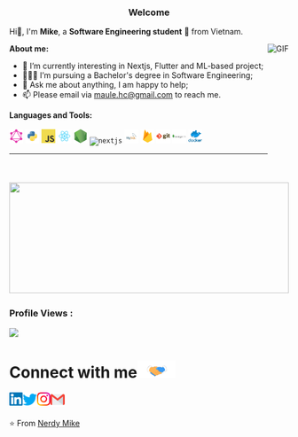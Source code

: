 <h3 align="center">Welcome</h3>

<!-- <h5 align="center">
  <code>
    <a href="https://www.linkedin.com/in/nerdy-mike/" title="LinkedIn"><img width="22" src="https://github.com/nerdy-mike/nerdy-mike/blob/master/images/linkedin.svg"> LinkedIn</a></code>
  <code><a href="https://www.hackerrank.com/nerdy-mike" title="HackerRank Profile"><img width="22" src="https://github.com/zumrudu-anka/zumrudu-anka/blob/master/images/hackerrank.png"> HackerRank</a></code>
</h5> -->

Hi👋, I'm **Mike**, a **Software Engineering student** 🚀 from Vietnam.

  <img align="right" alt="GIF" height="250px" src="https://cdn-anjng.nitrocdn.com/hidcNApTmTdSeDLyDVqXvfIflysVgyWl/assets/static/optimized/rev-c4a72bb/wp-content/uploads/2015/10/defending-work-not-at-the-client-meeting.gif" />

**About me:**

- 🌱 I’m currently interesting in Nextjs, Flutter and ML-based project; 
- 👨🏽‍💻 I’m pursuing a Bachelor's degree in Software Engineering;
- 💬 Ask me about anything, I am happy to help;
- 📫 Please email via maule.hc@gmail.com to reach me.

**Languages and Tools:**  
<br>
<code><img height="25" alt='graphql' src="https://raw.githubusercontent.com/github/explore/5c058a388828bb5fde0bcafd4bc867b5bb3f26f3/topics/graphql/graphql.png"></code>
<code><img height="25" alt='python' src="https://raw.githubusercontent.com/github/explore/80688e429a7d4ef2fca1e82350fe8e3517d3494d/topics/python/python.png"></code>
<code><img height="25" alt='javascript' src="https://raw.githubusercontent.com/github/explore/80688e429a7d4ef2fca1e82350fe8e3517d3494d/topics/javascript/javascript.png"></code>
<code><img height="25" alt='react' src="https://raw.githubusercontent.com/github/explore/80688e429a7d4ef2fca1e82350fe8e3517d3494d/topics/react/react.png"></code>
<code><img height="25" alt='nodejs' src="https://raw.githubusercontent.com/github/explore/80688e429a7d4ef2fca1e82350fe8e3517d3494d/topics/nodejs/nodejs.png"></code>
<code><img height="25" alt='nextjs' src="https://huudoanh.com/content/images/2019/10/nextjs-banner-1.png"></code>
<code><img height="25" alt='mysql' src="https://raw.githubusercontent.com/github/explore/80688e429a7d4ef2fca1e82350fe8e3517d3494d/topics/mysql/mysql.png"></code>
<code><img height="25" alt='firebase' src="https://raw.githubusercontent.com/github/explore/80688e429a7d4ef2fca1e82350fe8e3517d3494d/topics/firebase/firebase.png"></code>
<code><img height="25" alt='git' src="https://raw.githubusercontent.com/github/explore/80688e429a7d4ef2fca1e82350fe8e3517d3494d/topics/git/git.png"></code>
<code><img height="25" alt='mongodb' src="https://raw.githubusercontent.com/github/explore/80688e429a7d4ef2fca1e82350fe8e3517d3494d/topics/mongodb/mongodb.png"></code>
<code><img height="25" alt='docker' src="https://raw.githubusercontent.com/github/explore/80688e429a7d4ef2fca1e82350fe8e3517d3494d/topics/docker/docker.png"></code>
<!-- <code><img height="25" alt='vue' src="https://raw.githubusercontent.com/github/explore/80688e429a7d4ef2fca1e82350fe8e3517d3494d/topics/vue/vue.png"></code> -->

---
<a href="https://github.com/nerdy-mike/github-readme-stats" title="Go to Source"><img width="100%" height="200" padding="20px" src="https://github-readme-stats.vercel.app/api?username=nerdy-mike&show_icons=true&theme=gotham"></a>

 ### Profile Views :<br>
  <img src="https://profile-counter.glitch.me/nerdy-mike/count.svg" />

# Connect with me<img src="https://github.com/SatYu26/SatYu26/blob/master/Assets/Handshake.gif" height="32px">

  <a href="">
    <img align="left" alt="Michael Le | Linkedin" width="24px" src="https://github.com/SatYu26/SatYu26/blob/master/Assets/Linkedin.svg" />
  </a> &nbsp;&nbsp;
  <a href="">
    <img align="left" alt="Michael Le | Twitter" width="26px" src="https://github.com/SatYu26/SatYu26/blob/master/Assets/Twitter.svg" />
  </a> &nbsp;&nbsp;
  <a href="">
    <img align="left" alt="Michael Le | Instagram" width="24px" src="https://github.com/SatYu26/SatYu26/blob/master/Assets/Instagram.svg" />
  </a> &nbsp;&nbsp;
  <a href="mailto: maule.hc@gmail.com">
    <img align="left" alt="Michael Le | Gmail" width="26px" src="https://github.com/SatYu26/SatYu26/blob/master/Assets/Gmail.svg" />
  </a>

##
⭐️ From [Nerdy Mike](https://github.com/nerdy-mike)

